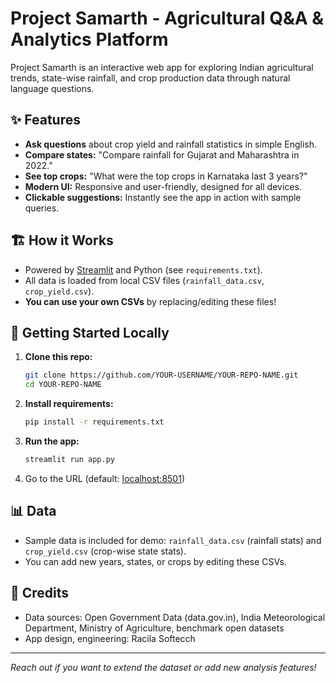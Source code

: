 # Project Samarth - Agricultural Q&A & Analytics Platform

Project Samarth is an interactive web app for exploring Indian agricultural trends, state-wise rainfall, and crop production data through natural language questions.

## ✨ Features
- **Ask questions** about crop yield and rainfall statistics in simple English.
- **Compare states:** "Compare rainfall for Gujarat and Maharashtra in 2022."
- **See top crops:** "What were the top crops in Karnataka last 3 years?"
- **Modern UI:** Responsive and user-friendly, designed for all devices.
- **Clickable suggestions:** Instantly see the app in action with sample queries.

## 🏗️ How it Works
- Powered by [Streamlit](https://streamlit.io/) and Python (see `requirements.txt`).
- All data is loaded from local CSV files (`rainfall_data.csv`, `crop_yield.csv`).
- **You can use your own CSVs** by replacing/editing these files!

## 🚀 Getting Started Locally
1. **Clone this repo:**
   ```bash
   git clone https://github.com/YOUR-USERNAME/YOUR-REPO-NAME.git
   cd YOUR-REPO-NAME
   ```
2. **Install requirements:**
   ```bash
   pip install -r requirements.txt
   ```
3. **Run the app:**
   ```bash
   streamlit run app.py
   ```
4. Go to the URL (default: [localhost:8501](http://localhost:8501))

## 📊 Data
- Sample data is included for demo: `rainfall_data.csv` (rainfall stats) and `crop_yield.csv` (crop-wise state stats).
- You can add new years, states, or crops by editing these CSVs.

## 🙌 Credits
- Data sources: Open Government Data (data.gov.in), India Meteorological Department, Ministry of Agriculture, benchmark open datasets
- App design, engineering: Racila Softecch

---
_Reach out if you want to extend the dataset or add new analysis features!_
